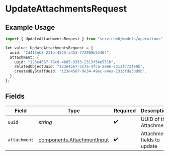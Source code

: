 # UpdateAttachmentsRequest

## Example Usage

```typescript
import { UpdateAttachmentsRequest } from "servicem8/models/operations";

let value: UpdateAttachmentsRequest = {
  uuid: "2d413eb8-211a-4525-a453-772909b53404",
  attachment: {
    uuid: "123e4567-78c0-4b85-9333-2313f54e551b",
    relatedObjectUuid: "123e4567-3c7a-4fca-ae9e-2313f772fe0b",
    createdByStaffUuid: "123e4567-9e34-49ec-a4ea-2313fda3bd9b",
  },
};
```

## Fields

| Field                                                                    | Type                                                                     | Required                                                                 | Description                                                              |
| ------------------------------------------------------------------------ | ------------------------------------------------------------------------ | ------------------------------------------------------------------------ | ------------------------------------------------------------------------ |
| `uuid`                                                                   | *string*                                                                 | :heavy_check_mark:                                                       | UUID of the Attachment                                                   |
| `attachment`                                                             | [components.AttachmentInput](../../models/components/attachmentinput.md) | :heavy_check_mark:                                                       | Attachment fields to update                                              |